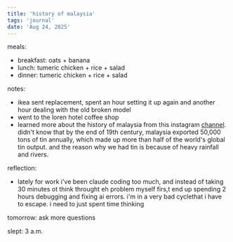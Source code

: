 ```yaml
---
title: 'history of malaysia'
tags: 'journal'
date: 'Aug 24, 2025'
---
```


meals:

- breakfast: oats + banana
- lunch: tumeric chicken + rice + salad
- dinner: tumeric chicken + rice + salad

notes:

- ikea sent replacement, spent an hour setting it up again and another hour dealing with the old broken model
- went to the loren hotel coffee shop
- learned more about the history of malaysia from this instagram [channel](https://www.instagram.com/reels/DNPThLoxbjQ/). didn't know that by the end of 19th century, malaysia exported 50,000 tons of tin annually, which made up more than half of the world's global tin output. and the reason why we had tin is because of heavy rainfall and rivers.

reflection:

- lately for work i've been claude coding too much, and instead of taking 30 minutes ot think throught eh problem myself firs,t end up spending 2 hours debugging and fixing ai errors. i'm in a very bad cyclethat i have to escape. i need to just spent time thinking

tomorrow: ask more questions

slept: 3 a.m.
